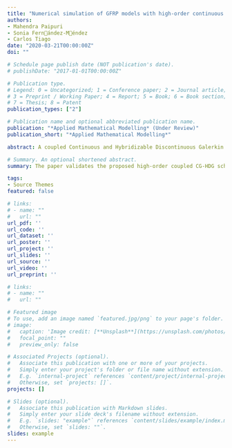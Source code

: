 ```yaml
---
title: "Numerical simulation of GFRP models with high-order continuous and hybridizable discontinuous Galerkin methods and experimental validation"
authors: 
- Mahendra Paipuri
- Sonia Fernández-Méndez
- Carlos Tiago
date: "2020-03-21T00:00:00Z"
doi: ""

# Schedule page publish date (NOT publication's date).
# publishDate: "2017-01-01T00:00:00Z"

# Publication type.
# Legend: 0 = Uncategorized; 1 = Conference paper; 2 = Journal article;
# 3 = Preprint / Working Paper; 4 = Report; 5 = Book; 6 = Book section;
# 7 = Thesis; 8 = Patent
publication_types: ["2"]

# Publication name and optional abbreviated publication name.
publication: "*Applied Mathematical Modelling* (Under Review)"
publication_short: "*Applied Mathematical Modelling*"

abstract: A coupled Continuous and Hybridizable Discontinuous Galerkin method (CG-HDG) is used to perform the numerical simulation of a Glass Fiber Reinforced Polymer (GFRP) tubular cross-section exposed to fire. The problem statement is introduced by presenting the relevant governing equations and the GFRP material properties. As analytical solution is unavailable in this case, a method to estimate the discretization errors is presented. The considered problem is solved with different mesh sizes and time steps to compute the discretization errors and uncertainty in the numerical results for the quantities of interest. Thereafter, the problem is solved with high-order elements and it is shown that the results lie within the estimated uncertainty intervals. The problem is also solved with a coupled CG-CG method, where all the variables are discretized with CG, to compare the relative accuracy and efficiency of the coupled CG-CG and CG-HDG methods. Finally, the numerical results are compared with the experimental ones for the given quantities of interest.

# Summary. An optional shortened abstract.
summary: The paper validates the proposed high-order coupled CG-HDG scheme using the experimental data of tubular section of GFRP materials.

tags:
- Source Themes
featured: false

# links:
# - name: ""
#   url: ""
url_pdf: ''
url_code: ''
url_dataset: ''
url_poster: ''
url_project: ''
url_slides: ''
url_source: ''
url_video: ''
url_preprint: ''

# links:
# - name: ""
#   url: ""

# Featured image
# To use, add an image named `featured.jpg/png` to your page's folder. 
# image:
#   caption: 'Image credit: [**Unsplash**](https://unsplash.com/photos/jdD8gXaTZsc)'
#   focal_point: ""
#   preview_only: false

# Associated Projects (optional).
#   Associate this publication with one or more of your projects.
#   Simply enter your project's folder or file name without extension.
#   E.g. `internal-project` references `content/project/internal-project/index.md`.
#   Otherwise, set `projects: []`.
projects: []

# Slides (optional).
#   Associate this publication with Markdown slides.
#   Simply enter your slide deck's filename without extension.
#   E.g. `slides: "example"` references `content/slides/example/index.md`.
#   Otherwise, set `slides: ""`.
slides: example
---
```

